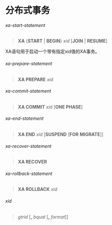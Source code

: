 # 分布式事务

###### xa-start-statement
> **XA** {**START** | **BEGIN**} *xid* [**JOIN** | **RESUME**]

XA语句用于启动一个带有指定xid值的XA事务。

###### xa-prepare-statement
> **XA PREPARE** *xid*

###### xa-commit-statement
> **XA COMMIT** *xid* [**ONE PHASE**]

###### xa-end-statement
> **XA END** *xid* [**SUSPEND** [**FOR** **MIGRATE**]]

###### xa-recover-statement
> **XA RECOVER**

###### xa-rollback-statement
> **XA ROLLBACK** *xid*

###### xid
> *gtrid* [**,** *bqual* [**,** *format*]]
